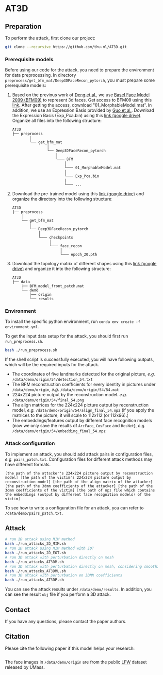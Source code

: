 # AT3D

## Preparation

To perform the attack, first clone our project:

```bash
git clone --recursive https://github.com/thu-ml/AT3D.git
```

### Prerequisite models
Before using our code for the attack, you need to prepare the environment for data preprocessing. In directory `preprocess/get_bfm_mat/Deep3DFaceRecon_pytorch`, you must prepare some prerequisite models:

1. Based on the previous work of [Deng et al.](https://arxiv.org/abs/1903.08527), we use [Basel Face Model 2009 (BFM09)](https://faces.dmi.unibas.ch/bfm/main.php?nav=1-0&id=basel_face_model) to represent 3d faces. Get access to BFM09 using this [link](https://faces.dmi.unibas.ch/bfm/main.php?nav=1-2&id=downloads). After getting the access, download "01_MorphableModel.mat". In addition, we use an Expression Basis provided by [Guo et al.](https://github.com/Juyong/3DFace). Download the Expression Basis (Exp_Pca.bin) using this [link (google drive)](https://drive.google.com/file/d/1bw5Xf8C12pWmcMhNEu6PtsYVZkVucEN6/view). Organize all files into the following structure:

    ```
    AT3D
    ├── preprocess
            │
            └── get_bfm_mat
                    │
                    └── Deep3DFaceRecon_pytorch
                        │
                        └─── BFM
                            │
                            └─── 01_MorphableModel.mat
                            │
                            └─── Exp_Pca.bin
                            |
                            └─── ...
    ```
2. Download the pre-trained model using this [link (google drive)](https://drive.google.com/drive/folders/1liaIxn9smpudjjqMaWWRpP0mXRW_qRPP) and organize the directory into the following structure:

    ```
    AT3D
    ├── preprocess
        │
        └── get_bfm_mat
            │
            └── Deep3DFaceRecon_pytorch
                │
                └─── checkpoints
                     │
                     └─── face_recon
                          │
                          └─── epoch_20.pth

    ```

3. Download the topology matrix of different shapes using this [link (google drive)](https://drive.google.com/file/d/10scXpVnxMNNHqsdVThSYVvJP4oa20n7i/view?usp=share_link) and organize it into the following structure:

    ```
    AT3D
    ├── data
        ├── BFM_model_front_patch.mat
        └── demo
            ├── origin
            └── results
    
    ```

### Environment

To install the specific python environment, run `conda env create -f environment.yml`.

To get the input data setup for the attack, you should first run `run_preprocess.sh`.

```bash
bash ./run_preprocess.sh
```

If the shell script is successfully executed, you will have following outputs, which will be the required inputs for the attack.

- The coordinates of five landmarks detected for the original picture, *e.g.* `/data/demo/origin/54/detection_54.txt`
- The BFM reconstruction coefficients for every identity in pictures under `/data/demo/origin`, *e.g.* `/data/demo/origin/54/54.mat`
- 224x224 picture output by the reconstruction model. *e.g.* `/data/demo/origin/54/final_54.png`
- The align matrices for the 224x224 picture output by reconstruction model, *e.g.* `/data/demo/origin/54/align_final_54.npz` (if you apply the matrices to the picture, it will scale to 112x112 (or 112x96).)
- The embeddings/features output by different face recognition models (now we only save the results of `ArcFace`, `CosFace` and `ResNet`), *e.g.* `/data/demo/origin/54/embedding_final_54.npz`


### Attack configuration
To implement an attack, you should add attack pairs in configuration files, *e.g.* `pairs_patch.txt`. Configuration files for different attack methods may have different formats.

```
[the path of the attacker's 224x224 picture output by reconstruction model] [the path of the victim's 224x224 picture output by reconstruction model] [the path of the align matrix of the attacker] [the path of the 3dmm coefficients of the attacker] [the path of the 3dmm coefficients of the victim] [the path of npz file which contains the embeddings (output by different face recognition models) of the victim]
```
To see how to write a configuration file for an attack, you can refer to `/data/demo/pairs_patch.txt`.


## Attack

```bash
# run 2D attack using MIM method
bash ./run_attacks_2D_MIM.sh
# run 2D attack using MIM method with EOT
bash ./run_attacks_2D_EOT.sh
# run 3D attack with perturbation directly on mesh
bash ./run_attacks_AT3DM.sh
# run 3D attack with perturbation directly on mesh, considering smoothing loss
bash ./run_attacks_AT3DML.sh
# run 3D attack with perturbation on 3DMM coefficients
bash ./run_attacks_AT3DP.sh
```
You can see the attack results under `/data/demo/results`. In addition, you can see the result `obj` file if you perform a 3D attack.

## Contact
If you have any questions, please contact the paper authors.

## Citation

Please cite the following paper if this model helps your research:

```

```

The face images in `/data/demo/origin` are from the public [LFW](http://vis-www.cs.umass.edu/lfw/) dataset released by UMass.

